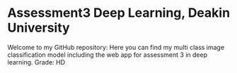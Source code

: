 # Assessment3 Deep Learning, Deakin University
Welcome to my GitHub repository:
Here you can find my multi class image classification model including the web app for assessment 3 in deep learning.
Grade: HD
